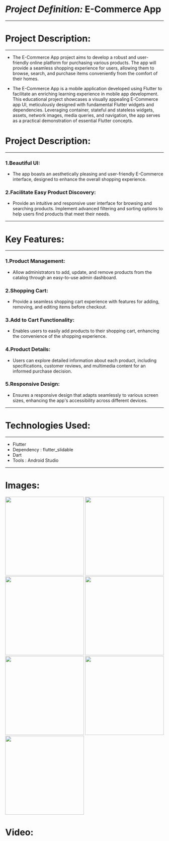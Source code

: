 # ***Project Definition:***  E-Commerce App
<hr>

# Project Description:
<hr>


* The E-Commerce App project aims to develop a robust and user-friendly online platform for purchasing various products. The app will provide a seamless shopping experience for users, allowing them to browse, search, and purchase items conveniently from the comfort of their homes.

* The E-Commerce App is a mobile application developed using Flutter to facilitate an enriching learning experience in mobile app development. This educational project showcases a visually appealing E-Commerce app UI, meticulously designed with fundamental Flutter widgets and dependencies. Leveraging container, stateful and stateless widgets, assets, network images, media queries, and navigation, the app serves as a practical demonstration of essential Flutter concepts.

# Project Description:
<hr>

### 1.Beautiful UI:
* The app boasts an aesthetically pleasing and user-friendly E-Commerce interface, designed to enhance the overall shopping experience.


### 2.Facilitate Easy Product Discovery:
* Provide an intuitive and responsive user interface for browsing and searching products. Implement advanced filtering and sorting options to help users find products that meet their needs.
<hr>

# Key Features:
<hr>

### 1.Product Management:
* Allow administrators to add, update, and remove products from the catalog through an easy-to-use admin dashboard.

### 2.Shopping Cart:
* Provide a seamless shopping cart experience with features for adding, removing, and editing items before checkout.

### 3.Add to Cart Functionality:
* Enables users to easily add products to their shopping cart, enhancing the convenience of the shopping experience.

### 4.Product Details:
* Users can explore detailed information about each product, including specifications, customer reviews, and multimedia content for an informed purchase decision.

### 5.Responsive Design:
* Ensures a responsive design that adapts seamlessly to various screen sizes, enhancing the app's accessibility across different devices.
<hr>

# Technologies Used:
<hr>

* Flutter
* Dependency : flutter_slidable
* Dart
* Tools : Android Studio
<hr>

# Images:

<img src="https://github.com/Ruhi-Radadiya/e_commerce_exam/assets/150025610/8f522cde-9fdd-4a1c-9442-ac0befbfe48b" width=250px>
<img src="https://github.com/Ruhi-Radadiya/e_commerce_exam/assets/150025610/d11320ae-5e67-4509-8925-4d96a2387249" width=250px>
<img src="https://github.com/Ruhi-Radadiya/e_commerce_exam/assets/150025610/53a9f68b-4cf4-4e9c-9cf3-fd3b4da3f55f" width=250px>
<img src="https://github.com/Ruhi-Radadiya/e_commerce_exam/assets/150025610/83e9b12b-4cde-41de-9ee4-be2360a9d071" width=250px>
<img src="https://github.com/Ruhi-Radadiya/e_commerce_exam/assets/150025610/856ec09a-3b6c-4faa-8cbd-3dfaefe6071e" width=250px>
<img src="https://github.com/Ruhi-Radadiya/e_commerce_exam/assets/150025610/315e2044-a931-4b2e-905f-c230bad04f1f" width=250px>
<img src="https://github.com/Ruhi-Radadiya/e_commerce_exam/assets/150025610/6a18059d-922b-467c-aee6-e2eed885d98f" width=250px>

# Video:

